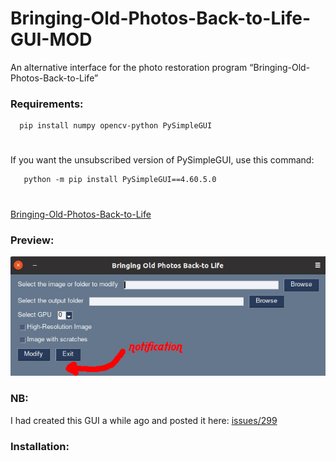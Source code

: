 # Bringing-Old-Photos-Back-to-Life-GUI-MOD
An alternative interface for the photo restoration program “Bringing-Old-Photos-Back-to-Life”
### Requirements:
      pip install numpy opencv-python PySimpleGUI
#
If you want the unsubscribed version of PySimpleGUI, use this command: 

       python -m pip install PySimpleGUI==4.60.5.0

#
[Bringing-Old-Photos-Back-to-Life](https://github.com/microsoft/Bringing-Old-Photos-Back-to-Life)
### Preview:
![alt text](https://github.com/MoonDragon-MD/Bringing-Old-Photos-Back-to-Life-GUI-MOD/blob/main/GUI-MOD.jpg?raw=true)
### NB:
I had created this GUI a while ago and posted it here: [issues/299](https://github.com/microsoft/Bringing-Old-Photos-Back-to-Life/issues/299)
### Installation:
